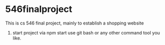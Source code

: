 # 546finalproject
This is cs 546 final project, mainly to establish a shopping website
1. start project via npm start use git bash or any other command tool you like.
